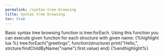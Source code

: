```yaml
---
permalink: /syntax-tree-browsing
title: Syntax tree browsing
toc: true
---
```

Basic syntax tree browsing function is tree:forEach. Using this function you can execute given function for each structure with given name:
{%highlight lua %}
tree:forEach("greetings", function(structure)
    print("Hello,", strcture:findChildByName("name").first.value)
end)
{%endhighlight%}
